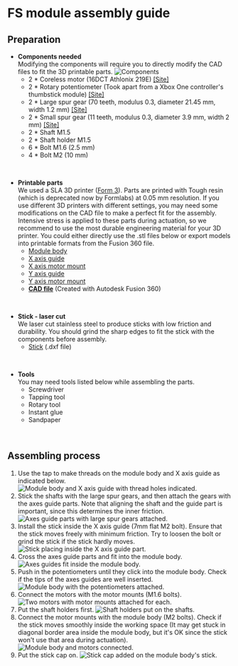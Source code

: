 # FS module assembly guide
## Preparation
- **Components needed**<br>
Modifying the components will require you to directly modify the CAD files to fit the 3D printable parts.
![Components](https://github.com/KAIST-HCIL/FS-Pad/blob/temporary/images/components.jpg "Required components and parts for making the force feedback thumbstick module.")
  + 2 * Coreless motor (16DCT Athlonix 219E) [[Site]](https://www.portescap.com/en/products/brush-dc-motors/athlonix-motors/16dct-athlonix-precious-metal-brush-dc-motor)
  + 2 * Rotary potentiometer (Took apart from a Xbox One controller's thumbstick module) [[Site]](https://www.aliexpress.com/item/33011575369.html?spm=a2g0s.9042311.0.0.42674c4dC97u9J)
  + 2 * Large spur gear (70 teeth, modulus 0.3, diameter 21.45 mm, width 1.2 mm) [[Site]](https://ko.aliexpress.com/item/4000099888614.html?spm=a2g0o.detail.1000014.45.234470a0vl6pO6&gps-id=pcDetailBottomMoreOtherSeller&scm=1007.14976.178076.0&scm_id=1007.14976.178076.0&scm-url=1007.14976.178076.0&pvid=82aaac0b-55b4-41d3-aa16-17b92ed123fd&_t=gps-id:pcDetailBottomMoreOtherSeller,scm-url:1007.14976.178076.0,pvid:82aaac0b-55b4-41d3-aa16-17b92ed123fd,tpp_buckets:668%230%23131923%2358_668%23808%237756%23631_668%23888%233325%2317_4976%230%23178076%230_4976%232711%237538%23352_4976%233223%2310815%237_4976%233104%239653%235_4976%233141%239887%234_668%232846%238116%23949_668%232717%237561%23318__668%233422%2315392%23468)
  + 2 * Small spur gear (11 teeth, modulus 0.3, diameter 3.9 mm, width 2 mm) [[Site]](https://www.aliexpress.com/item/33023736047.html?spm=a2g0o.productlist.0.0.400917d9ZYoi95&algo_pvid=bf7dee53-2d2b-4fe4-aff9-6fe93fa2e007&algo_expid=bf7dee53-2d2b-4fe4-aff9-6fe93fa2e007-22&btsid=0ab6f83115922884623618375e73a7&ws_ab_test=searchweb0_0,searchweb201602_,searchweb201603_)
  + 2 * Shaft M1.5
  + 2 * Shaft holder M1.5
  + 6 * Bolt M1.6 (2.5 mm)
  + 4 * Bolt M2 (10 mm)

<br>

- **Printable parts**<br>
We used a SLA 3D printer ([Form 3](https://formlabs.com/3d-printers/form-3/)). Parts are printed with Tough resin (which is deprecated now by Formlabs) at 0.05 mm resolution. If you use different 3D printers with different settings, you may need some modifications on the CAD file to make a perfect fit for the assembly. Intensive stress is applied to these parts during actuation, so we recommend to use the most durable engineering material for your 3D printer. You could either directly use the .stl files below or export models into printable formats from the Fusion 360 file.
  + [Module body](https://github.com/YoungboShim/FS-Pad/blob/master/CAD%20files/Module%20body.stl)
  + [X axis guide](https://github.com/YoungboShim/FS-Pad/blob/master/CAD%20files/X%20axis%20guide.stl)
  + [X axis motor mount](https://github.com/YoungboShim/FS-Pad/blob/master/CAD%20files/X%20axis%20motor%20mount.stl)
  + [Y axis guide](https://github.com/YoungboShim/FS-Pad/blob/master/CAD%20files/Y%20axis%20guide.stl)
  + [Y axis motor mount](https://github.com/YoungboShim/FS-Pad/blob/master/CAD%20files/Y%20axis%20motor%20mount.stl)
  + **[CAD file](https://github.com/KAIST-HCIL/FS-Pad/blob/master/CAD%20files/FS%20Module.f3d)** (Created with Autodesk Fusion 360)

<br>

- **Stick - laser cut**<br>
We laser cut stainless steel to produce sticks with low friction and durability. You should grind the sharp edges to fit the stick with the components before assembly.
  + [Stick]() (.dxf file)

<br>

- **Tools**<br>
You may need tools listed below while assembling the parts.
  + Screwdriver
  + Tapping tool
  + Rotary tool
  + Instant glue
  + Sandpaper

<br>

## Assembling process
  1. Use the tap to make threads on the module body and X axis guide as indicated below.
  ![Module body and X axis guide with thread holes indicated.](https://github.com/KAIST-HCIL/FS-Pad/blob/temporary/images/assembly1.jpg)
  2. Stick the shafts with the large spur gears, and then attach the gears with the axes guide parts. Note that aligning the shaft and the guide part is important, since this determines the inner friction.
  ![Axes guide parts with large spur gears attached.](https://github.com/KAIST-HCIL/FS-Pad/blob/temporary/images/assembly2.jpg)
  3. Install the stick inside the X axis guide (7mm flat M2 bolt). Ensure that the stick moves freely with minimum friction. Try to loosen the bolt or grind the stick if the stick hardly moves.
  ![Stick placing inside the X axis guide part.](https://github.com/KAIST-HCIL/FS-Pad/blob/temporary/images/assembly3.jpg)
  4. Cross the axes guide parts and fit into the module body.
  ![Axes guides fit inside the module body.](https://github.com/KAIST-HCIL/FS-Pad/blob/temporary/images/assembly4.jpg)
  5. Push in the potentiometers until they click into the module body. Check if the tips of the axes guides are well inserted.
  ![Module body with the potentiometers attached.](https://github.com/KAIST-HCIL/FS-Pad/blob/temporary/images/assembly5.jpg)
  6. Connect the motors with the motor mounts (M1.6 bolts).
  ![Two motors with motor mounts attached for each.](https://github.com/KAIST-HCIL/FS-Pad/blob/temporary/images/assembly6.jpg)
  7. Put the shaft holders first.
  ![Shaft holders put on the shafts.](https://github.com/KAIST-HCIL/FS-Pad/blob/temporary/images/assembly7.jpg)
  8. Connect the motor mounts with the module body (M2 bolts). Check if the stick moves smoothly inside the working space (It may get stuck in diagonal border area inside the module body, but it's OK since the stick won't use that area during actuation).
  ![Module body and motors connected.](https://github.com/KAIST-HCIL/FS-Pad/blob/temporary/images/assembly8.jpg)
  9. Put the stick cap on.
  ![Stick cap added on the module body's stick.](https://github.com/KAIST-HCIL/FS-Pad/blob/temporary/images/assembly9.jpg)
